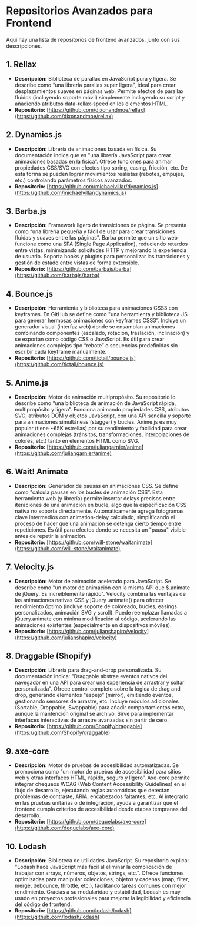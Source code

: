 # Repositorios Avanzados para Frontend

Aquí hay una lista de repositorios de frontend avanzados, junto con sus descripciones.

## 1. Rellax
- **Descripción:** Biblioteca de parallax en JavaScript pura y ligera. Se describe como “una librería parallax super ligera", ideal para crear desplazamientos suaves en páginas web. Permite efectos de parallax fluidos (incluyendo soporte móvil) simplemente incluyendo su script y añadiendo atributos data-rellax-speed en los elementos HTML.
- **Repositorio:** [https://github.com/dixonandmoe/rellax](https://github.com/dixonandmoe/rellax)

## 2. Dynamics.js
- **Descripción:** Librería de animaciones basada en física. Su documentación indica que es "una librería JavaScript para crear animaciones basadas en la física”. Ofrece funciones para animar propiedades CSS/SVG con efectos tipo spring, easing, fricción, etc. De esta forma se pueden lograr movimientos realistas (rebotes, empujes, etc.) controlando parámetros físicos avanzados.
- **Repositorio:** [https://github.com/michaelvillar/dynamics.js](https://github.com/michaelvillar/dynamics.js)

## 3. Barba.js
- **Descripción:** Framework ligero de transiciones de página. Se presenta como “una librería pequeña y fácil de usar para crear transiciones fluidas y suaves entre las páginas". Barba permite que un sitio web funcione como una SPA (Single Page Application), reduciendo retardos entre vistas, minimizando solicitudes HTTP y mejorando la experiencia de usuario. Soporta hooks y plugins para personalizar las transiciones y gestión de estado entre vistas de forma extensible.
- **Repositorio:** [https://github.com/barbajs/barba](https://github.com/barbajs/barba)

## 4. Bounce.js
- **Descripción:** Herramienta y biblioteca para animaciones CSS3 con keyframes. En GitHub se define como "una herramienta y biblioteca JS para generar hermosas animaciones con keyframes CSS3”. Incluye un generador visual (interfaz web) donde se ensamblan animaciones combinando componentes (escalado, rotación, traslación, inclinación) y se exportan como código CSS o JavaScript. Es útil para crear animaciones complejas tipo “rebote” o secuencias predefinidas sin escribir cada keyframe manualmente.
- **Repositorio:** [https://github.com/tictail/bounce.js](https://github.com/tictail/bounce.js)

## 5. Anime.js
- **Descripción:** Motor de animación multipropósito. Su repositorio lo describe como “una biblioteca de animación de JavaScript rápida, multipropósito y ligera”. Funciona animando propiedades CSS, atributos SVG, atributos DOM y objetos JavaScript, con una API sencilla y soporte para animaciones simultáneas (stagger) y bucles. Anime.js es muy popular (tiene ~65K estrellas) por su rendimiento y facilidad para crear animaciones complejas (tránsitos, transformaciones, interpolaciones de colores, etc.) tanto en elementos HTML como SVG.
- **Repositorio:** [https://github.com/juliangarnier/anime](https://github.com/juliangarnier/anime)

## 6. Wait! Animate
- **Descripción:** Generador de pausas en animaciones CSS. Se define como "calcula pausas en los bucles de animación CSS”. Esta herramienta web (y librería) permite insertar delays precisos entre iteraciones de una animación en bucle, algo que la especificación CSS nativa no soporta directamente. Automáticamente agrega fotogramas clave intermedios con animation-delay calculado, simplificando el proceso de hacer que una animación se detenga cierto tiempo entre repeticiones. Es útil para efectos donde se necesita un "pausa" visible antes de repetir la animación.
- **Repositorio:** [https://github.com/will-stone/waitanimate](https://github.com/will-stone/waitanimate)

## 7. Velocity.js
- **Descripción:** Motor de animación acelerado para JavaScript. Se describe como "un motor de animación con la misma API que $.animate de jQuery. Es increíblemente rápido". Velocity combina las ventajas de las animaciones nativas CSS y jQuery .animate() para ofrecer rendimiento óptimo (incluye soporte de coloreado, bucles, easings personalizados, animación SVG y scroll). Puede reemplazar llamadas a jQuery.animate con mínima modificación al código, acelerando las animaciones existentes (especialmente en dispositivos móviles).
- **Repositorio:** [https://github.com/julianshapiro/velocity](https://github.com/julianshapiro/velocity)

## 8. Draggable (Shopify)
- **Descripción:** Librería para drag-and-drop personalizada. Su documentación indica: "Draggable abstrae eventos nativos del navegador en una API para crear una experiencia de arrastrar y soltar personalizada”. Ofrece control completo sobre la lógica de drag and drop, generando elementos "espejo” (mirror), emitiendo eventos, gestionando sensores de arrastre, etc. Incluye módulos adicionales (Sortable, Droppable, Swappable) para añadir comportamientos extra, aunque la mantención original se archivó. Sirve para implementar interfaces interactivas de arrastre avanzadas sin partir de cero.
- **Repositorio:** [https://github.com/Shopify/draggable](https://github.com/Shopify/draggable)

## 9. axe-core
- **Descripción:** Motor de pruebas de accesibilidad automatizadas. Se promociona como “un motor de pruebas de accesibilidad para sitios web y otras interfaces HTML, rápido, seguro y ligero”. Axe-core permite integrar chequeos WCAG (Web Content Accessibility Guidelines) en el flujo de desarrollo, ejecutando reglas automáticas que detectan problemas de contraste, ARIA, encabezados faltantes, etc. Al integrarlo en las pruebas unitarias o de integración, ayuda a garantizar que el frontend cumpla criterios de accesibilidad desde etapas tempranas del desarrollo.
- **Repositorio:** [https://github.com/dequelabs/axe-core](https://github.com/dequelabs/axe-core)

## 10. Lodash
- **Descripción:** Biblioteca de utilidades JavaScript. Su repositorio explica: "Lodash hace JavaScript más fácil al eliminar la complicación de trabajar con arrays, números, objetos, strings, etc.”. Ofrece funciones optimizadas para manipular colecciones, objetos y cadenas (map, filter, merge, debounce, throttle, etc.), facilitando tareas comunes con mejor rendimiento. Gracias a su modularidad y estabilidad, Lodash es muy usado en proyectos profesionales para mejorar la legibilidad y eficiencia del código de frontend.
- **Repositorio:** [https://github.com/lodash/lodash](https://github.com/lodash/lodash)

